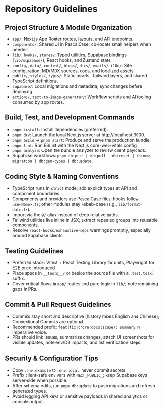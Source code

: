 # Repository Guidelines

## Project Structure & Module Organization
- `app/`: Next.js App Router routes, layouts, and API endpoints.
- `components/`: Shared UI in PascalCase; co-locate small helpers when needed.
- `lib/`, `hooks/`, `stores/`: Typed utilities, Supabase bindings (`lib/supabase/`), React hooks, and Zustand state.
- `config/`, `data/`, `content/`, `blogs/`, `docs/`, `emails/`, `i18n/`: Site configuration, MD/MDX sources, docs, and localized assets.
- `public/`, `styles/`, `types/`: Static assets, Tailwind layers, and shared TypeScript definitions.
- `supabase/`: Local migrations and metadata; sync changes before deploying.
- `actions/`, `text-to-image-generator/`: Workflow scripts and AI tooling consumed by app routes.

## Build, Test, and Development Commands
- `pnpm install`: Install dependencies (preferred).
- `pnpm dev`: Launch the local Next.js server at http://localhost:3000.
- `pnpm build` → `pnpm start`: Produce and serve the production bundle.
- `pnpm lint`: Run ESLint with the Next.js core-web-vitals config.
- `pnpm analyze`: Open the bundle analyzer to review client payloads.
- Supabase workflows: `pnpm db:push | db:pull | db:reset | db:new-migration | db:gen-types | db:update`.

## Coding Style & Naming Conventions
- TypeScript runs in `strict` mode; add explicit types at API and component boundaries.
- Components and providers use PascalCase files; hooks follow `use<Name>.ts`; other modules stay kebab-case (e.g., `lib/format-date.ts`).
- Import via the `@/` alias instead of deep relative paths.
- Tailwind utilities live inline in JSX; extract repeated groups into reusable components.
- Resolve `react-hooks/exhaustive-deps` warnings promptly, especially around Supabase clients.

## Testing Guidelines
- Preferred stack: Vitest + React Testing Library for units, Playwright for E2E once introduced.
- Place specs in `__tests__/` or beside the source file with a `.test.ts(x)` suffix.
- Cover critical flows in `app/` routes and pure logic in `lib/`; note remaining gaps in PRs.

## Commit & Pull Request Guidelines
- Commits stay short and descriptive (history mixes English and Chinese); Conventional Commits are optional.
- Recommended prefix: `feat|fix|chore|docs(scope): summary` in imperative voice.
- PRs should link issues, summarize changes, attach UI screenshots for visible updates, note env/DB impacts, and list verification steps.

## Security & Configuration Tips
- Copy `.env.example` to `.env.local`; never commit secrets.
- Prefix client-safe env vars with `NEXT_PUBLIC_`; keep Supabase keys server-side when possible.
- After schema edits, run `pnpm db:update` to push migrations and refresh generated types.
- Avoid logging API keys or sensitive payloads in shared analytics or console output.
